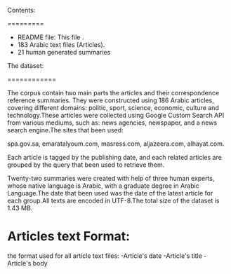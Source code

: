 
Contents:

=========
- README file: This file
.
- 183 Arabic text files (Articles).
- 21 human generated summaries 

The dataset:

============

The corpus contain two main parts the articles and their correspondence reference summaries. They were constructed using 186 Arabic articles, covering different domains: politic, sport, science, economic, culture and technology.These articles were collected using Google Custom Search API from various mediums, such as: news agencies, newspaper, and a news search engine.The sites that been used:

spa.gov.sa,
emaratalyoum.com,
masress.com,
aljazeera.com,
alhayat.com.


Each article is tagged by the publishing date, and each related articles are grouped by the query that been used to retrieve them.


Twenty-two summaries were created with help of three human experts,  whose native language is Arabic, with a graduate degree in Arabic Language.The date that been used was the date of the latest article for each group.All texts are encoded in UTF-8.The total size of the dataset is 1.43 MB.

Articles text Format:
=====================
the format used for all article text files: 
-Article's date
-Article's title
-Article's body


